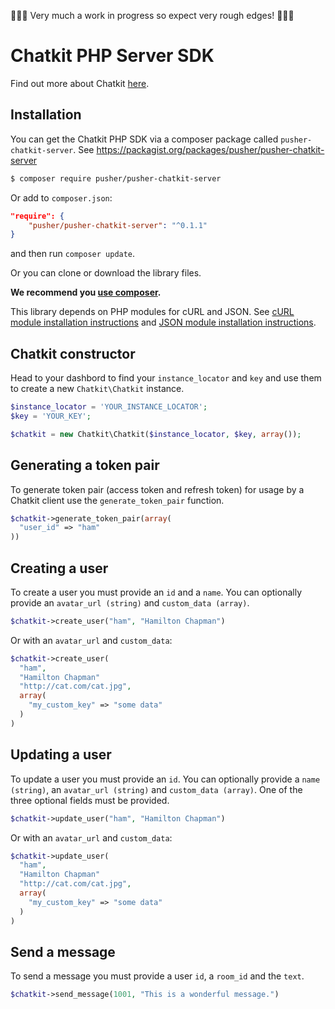 🚨🚨🚨 Very much a work in progress so expect very rough edges! 🚨🚨🚨

# Chatkit PHP Server SDK

Find out more about Chatkit [here](https://pusher.com/chatkit).

## Installation

You can get the Chatkit PHP SDK via a composer package called `pusher-chatkit-server`. See <https://packagist.org/packages/pusher/pusher-chatkit-server>

```bash
$ composer require pusher/pusher-chatkit-server
```

Or add to `composer.json`:

```json
"require": {
    "pusher/pusher-chatkit-server": "^0.1.1"
}
```

and then run `composer update`.

Or you can clone or download the library files.

**We recommend you [use composer](http://getcomposer.org/).**

This library depends on PHP modules for cURL and JSON. See [cURL module installation instructions](http://php.net/manual/en/curl.installation.php) and [JSON module installation instructions](http://php.net/manual/en/json.installation.php).


## Chatkit constructor

Head to your dashbord to find your `instance_locator` and `key` and use them to create a new `Chatkit\Chatkit` instance.

```php
$instance_locator = 'YOUR_INSTANCE_LOCATOR';
$key = 'YOUR_KEY';

$chatkit = new Chatkit\Chatkit($instance_locator, $key, array());
```

## Generating a token pair

To generate token pair (access token and refresh token) for usage by a Chatkit client use the `generate_token_pair` function.

```php
$chatkit->generate_token_pair(array(
  "user_id" => "ham"
))
```

## Creating a user

To create a user you must provide an `id` and a `name`. You can optionally provide an `avatar_url (string)` and `custom_data (array)`.

```php
$chatkit->create_user("ham", "Hamilton Chapman")
```

Or with an `avatar_url` and `custom_data`:

```php
$chatkit->create_user(
  "ham",
  "Hamilton Chapman"
  "http://cat.com/cat.jpg",
  array(
    "my_custom_key" => "some data"
  )
)
```

## Updating a user

To update a user you must provide an `id`. You can optionally provide a `name (string)`, an `avatar_url (string)` and `custom_data (array)`. One of the three optional fields must be provided.

```php
$chatkit->update_user("ham", "Hamilton Chapman")
```

Or with an `avatar_url` and `custom_data`:

```php
$chatkit->update_user(
  "ham",
  "Hamilton Chapman"
  "http://cat.com/cat.jpg",
  array(
    "my_custom_key" => "some data"
  )
)
```

## Send a message

To send a message you must provide a user `id`, a `room_id` and the `text`.

```php
$chatkit->send_message(1001, "This is a wonderful message.")
```

